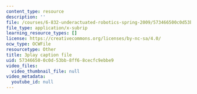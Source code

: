 ```yaml
---
content_type: resource
description: ''
file: /courses/6-832-underactuated-robotics-spring-2009/573466500c0d53bb8ff68cecfc9ebbe9_ufM3HLTZ47k.vtt
file_type: application/x-subrip
learning_resource_types: []
license: https://creativecommons.org/licenses/by-nc-sa/4.0/
ocw_type: OCWFile
resourcetype: Other
title: 3play caption file
uid: 57346650-0c0d-53bb-8ff6-8cecfc9ebbe9
video_files:
  video_thumbnail_file: null
video_metadata:
  youtube_id: null
---
```

